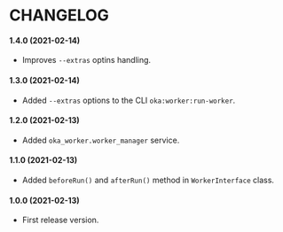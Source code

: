 CHANGELOG
=========

#### 1.4.0 (2021-02-14)

* Improves `--extras` optins handling.

#### 1.3.0 (2021-02-14)

* Added `--extras` options to the CLI `oka:worker:run-worker`.

#### 1.2.0 (2021-02-13)

* Added `oka_worker.worker_manager` service.

#### 1.1.0 (2021-02-13)

* Added `beforeRun()` and `afterRun()` method in `WorkerInterface` class.

#### 1.0.0 (2021-02-13)

* First release version.
